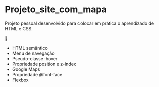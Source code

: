 # Projeto_site_com_mapa

Projeto pessoal desenvolvido para colocar em prática o aprendizado de HTML e CSS. 

🚀
- HTML semântico
- Menu de navegação
- Pseudo-classe :hover
- Propriedade position e z-index
- Google Maps
- Propriedade @font-face
- Flexbox
